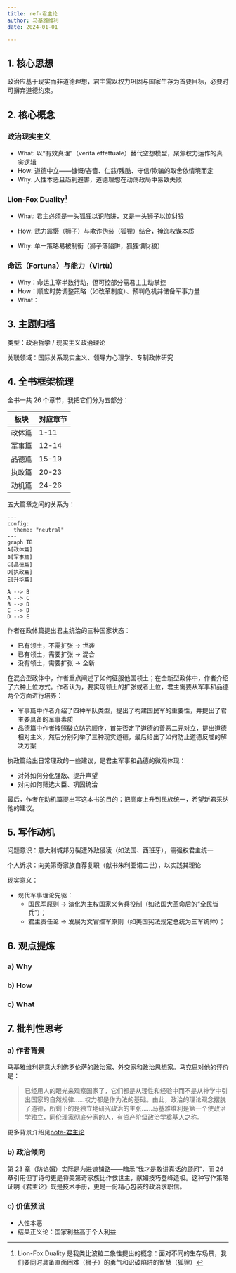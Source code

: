 ```yaml
---
title: ref-君主论
author: 马基雅维利
date: 2024-01-01

---
```


## 1. 核心思想

政治应基于现实而非道德理想，君主需以权力巩固与国家生存为首要目标，必要时可摒弃道德约束。

## 2. 核心概念

### 政治现实主义

- What: 以“有效真理”（verità effettuale）替代空想模型，聚焦权力运作的真实逻辑
- How: 道德中立——慷慨/吝啬、仁慈/残酷、守信/欺骗的取舍依情境而定
- Why: 人性本恶且趋利避害，道德理想在动荡政局中易致失败

### Lion-Fox Duality[^1]

- What: 君主必须是一头狐狸以识陷阱，又是一头狮子以惊豺狼

- How: 武力震慑（狮子）与欺诈伪装（狐狸）结合，掩饰权谋本质

- Why: 单一策略易被制衡（狮子落陷阱，狐狸惧豺狼）

[^1]: Lion-Fox Duality 是我类比波粒二象性提出的概念：面对不同的生存场景，我们要同时具备直面困难（狮子）的勇气和识破陷阱的智慧（狐狸）

### 命运（Fortuna）与能力（Virtù）

- Why：命运主宰半数行动，但可控部分需君主主动掌控
- How：顺应时势调整策略（如改革制度）、预判危机并储备军事力量
- What：

## 3. 主题归档

类型：政治哲学 / 现实主义政治理论

关联领域：国际关系现实主义、领导力心理学、专制政体研究

## 4. 全书框架梳理

全书一共 26 个章节，我把它们分为五部分：

| 板块   | 对应章节 |
| ------ | -------- |
| 政体篇 | 1-11     |
| 军事篇 | 12-14    |
| 品德篇 | 15-19    |
| 执政篇 | 20-23    |
| 动机篇 | 24-26    |

五大篇章之间的关系为：

```mermaid
---
config:
  theme: "neutral"
---
graph TB
A[政体篇] 
B[军事篇]
C[品德篇]
D[执政篇]
E[升华篇]

A --> B
A --> C
B --> D
C --> D
D --> E

```

作者在政体篇提出君主统治的三种国家状态：

- 已有领土，不需扩张 → 世袭
- 已有领土，需要扩张 → 混合
- 没有领土，需要扩张 → 全新

在混合型政体中，作者重点阐述了如何征服他国领土；在全新型政体中，作者介绍了六种上位方式。作者认为，要实现领土的扩张或者上位，君主需要从军事和品德两个方面进行培养：

- 军事篇中作者介绍了四种军队类型，提出了构建国民军的重要性，并提出了君主要具备的军事素质
- 品德篇中作者按照破立防的顺序，首先否定了道德的善恶二元对立，提出道德相对主义，然后分别列举了三种现实道德，最后给出了如何防止道德反噬的解决方案

执政篇给出日常理政的一些建议，是君主军事和品德的微观体现：

- 对外如何分化强敌、提升声望
- 对内如何筛选大臣、巩固统治

最后，作者在动机篇提出写这本书的目的：把高度上升到民族统一，希望新君采纳他的建议。

## 5. 写作动机

问题意识：意大利城邦分裂遭外敌侵凌（如法国、西班牙），需强权君主统一

个人诉求：向美第奇家族自荐复职（献书朱利亚诺二世），以实践其理论

现实意义：

- 现代军事理论先驱：
  - 国民军原则 → 演化为主权国家义务兵役制（如法国大革命后的“全民皆兵”）；
  - 君主责任论 → 发展为文官控军原则（如美国宪法规定总统为三军统帅）；

## 6. 观点提炼

### a) Why

### b) How

### c) What

## 7. 批判性思考

### a) 作者背景

马基雅维利是意大利佛罗伦萨的政治家、外交家和政治思想家。马克思对他的评价是：

> 已经用人的眼光来观察国家了，它们都是从理性和经验中而不是从神学中引出国家的自然规律……权力都是作为法的基础。由此，政治的理论观念摆脱了道德，所剩下的是独立地研究政治的主张……马基雅维利是第一个使政治学独立，同伦理家彻底分家的人，有资产阶级政治学奠基人之称。

更多背景介绍见[note-君主论](note-君主论.md)

### b) 政治倾向

第 23 章（防谄媚）实际是为进谏铺路——暗示“我才是敢讲真话的顾问”，而 26 章引用但丁诗句更是将美第奇家族比作救世主，献媚技巧登峰造极。这种写作策略证明《君主论》既是技术手册，更是一份精心包装的政治求职信。

### c) 价值预设

- 人性本恶
- 结果正义论：国家利益高于个人利益
